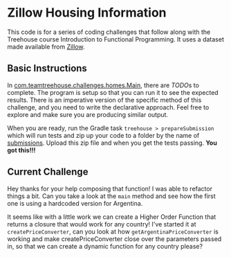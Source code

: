 # Zillow Housing Information

This code is for a series of coding challenges that follow along with the 
Treehouse course Introduction to Functional Programming.  It uses a dataset made available from [Zillow](https://www.zillow.com/research/data/).

## Basic Instructions
In [com.teamtreehouse.challenges.homes.Main](src/main/java/com/teamtreehouse/challenges/homes/Main.java),
there are *TODO*s to complete.  The program is setup so that you can run it to see the expected results.
There is an imperative version of the specific method of this challenge, and you need to write the declarative
approach.  Feel free to explore and make sure you are producing similar output.

When you are ready, run the Gradle task `treehouse > prepareSubmission` which will run tests and
zip up your code to a folder by the name of [submissions](submissions).  Upload this zip file
and when you get the tests passing.  **You got this!!!**

## Current Challenge
Hey thanks for your help composing that function!  I was able to refactor things a bit.
Can you take a look at the `main` method and see how the first one is using a hardcoded version for Argentina.

It seems like with a little work we can create a Higher Order Function that returns a 
closure that would work for any country!  I've started it at `createPriceConverter`, can you 
look at how `getArgentinaPriceConverter` is working and make createPriceConverter close over
the parameters passed in, so that we can create a dynamic function for any country please?